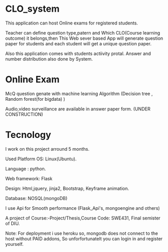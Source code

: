 # CLO_system
This application can host Online exams for registered students.


Teacher can define question type,patern and Which CLO(Course learning outcome) it belongs,then This Web sever based App will generate question paper for students and each student will get a unique question paper.


Also this application comes with students actiivity protal.
Answer and number distribution also done by System.


# Online Exam 
McQ question genate with machine learning Algorithm (Decision tree , Random forest(for bigdata) )

Audio,video surveillance are available in answer paper form.  (UNDER CONSTRUCTION) 

# Tecnology
I work on this project arround 5 months.

Used Platform OS: Linux(Ubuntu).

Language : python.

Web framework: Flask

Design: Html,jquery, jinja2, Bootstrap, Keyframe animation.

Database: NOSQL(mongoDB)

I use Api for Smooth performance (Flask_Api's, mongoengine and others)

A project of Course:-Project/Thesis,Course Code: SWE431, Final semister of DIU.

Note: For deployment i use heroku so, mongodb does not connect to the host without PAID addons, So unforfortunatelt you can login in and register yourself.
